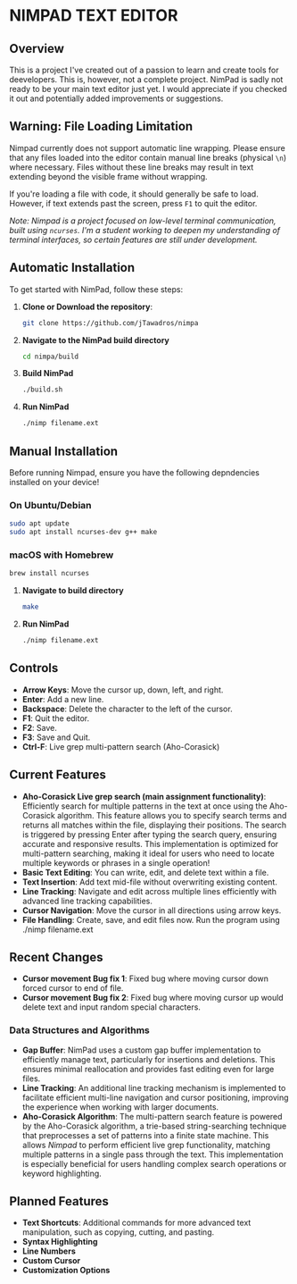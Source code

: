 # NIMPAD TEXT EDITOR

## Overview
This is a project I've created out of a passion to learn and create tools for deevelopers. This is, however, not a complete project. NimPad is sadly not ready to be your main text editor just yet. I would appreciate if you checked it out and potentially added improvements or suggestions.

## Warning: File Loading Limitation

Nimpad currently does not support automatic line wrapping. Please ensure that any files loaded into the editor contain manual line breaks (physical `\n`) where necessary. Files without these line breaks may result in text extending beyond the visible frame without wrapping.

If you're loading a file with code, it should generally be safe to load. However, if text extends past the screen, press `F1` to quit the editor.

*Note: Nimpad is a project focused on low-level terminal communication, built using `ncurses`. I'm a student working to deepen my understanding of terminal interfaces, so certain features are still under development.*

## Automatic Installation
To get started with NimPad, follow these steps:

1. **Clone  or Download the repository**:
   ```bash
   git clone https://github.com/jTawadros/nimpa
   ```
2. **Navigate to the NimPad build directory**
   ```bash
   cd nimpa/build
   ```
3. **Build NimPad**
   ```bash
   ./build.sh
   ```
4. **Run NimPad**
   ```bash
   ./nimp filename.ext
   ```
## Manual Installation
Before running Nimpad, ensure you have the following depndencies installed on your device!

### On Ubuntu/Debian
```bash
sudo apt update
sudo apt install ncurses-dev g++ make
```

### macOS with Homebrew
```bash
brew install ncurses
```

1. **Navigate to build directory**
    ```bash
    make
    ```
2. **Run NimPad**
    ```bash
   ./nimp filename.ext
    ```
## Controls
- **Arrow Keys**: Move the cursor up, down, left, and right.
- **Enter**: Add a new line.
- **Backspace**: Delete the character to the left of the cursor.
- **F1**: Quit the editor.
- **F2**: Save.
- **F3**: Save and Quit.
- **Ctrl-F**: Live grep multi-pattern search (Aho-Corasick)

## Current Features
- **Aho-Corasick Live grep search (main assignment functionality)**: Efficiently search for multiple patterns in the text at once using the Aho-Corasick algorithm. This feature allows you to specify search terms and returns all matches within the file, displaying their positions. The search is triggered by pressing Enter after typing the search query, ensuring accurate and responsive results. This implementation is optimized for multi-pattern searching, making it ideal for users who need to locate multiple keywords or phrases in a single operation!  
- **Basic Text Editing**: You can write, edit, and delete text within a file.
- **Text Insertion**: Add text mid-file without overwriting existing content.
- **Line Tracking**: Navigate and edit across multiple lines efficiently with advanced line tracking capabilities.
- **Cursor Navigation**: Move the cursor in all directions using arrow keys.
- **File Handling**: Create, save, and edit files now. Run the program using ./nimp filename.ext


## Recent Changes
- **Cursor movement Bug fix 1**: Fixed bug where moving cursor down forced cursor to end of file. 
- **Cursor movement Bug fix 2**: Fixed bug where moving cursor up would delete text and input random special characters.

### Data Structures and Algorithms
- **Gap Buffer**: NimPad uses a custom gap buffer implementation to efficiently manage text, particularly for insertions and deletions. This ensures minimal reallocation and provides fast editing even for large files.
- **Line Tracking**: An additional line tracking mechanism is implemented to facilitate efficient multi-line navigation and cursor positioning, improving the experience when working with larger documents.
- **Aho-Corasick Algorithm**: The multi-pattern search feature is powered by the Aho-Corasick algorithm, a trie-based string-searching technique that preprocesses a set of patterns into a finite state machine. This allows *Nimpad* to perform efficient live grep functionality, matching multiple patterns in a single pass through the text. This implementation is especially beneficial for users handling complex search operations or keyword highlighting.


## Planned Features
- **Text Shortcuts**: Additional commands for more advanced text manipulation, such as copying, cutting, and pasting.
- **Syntax Highlighting**
- **Line Numbers**
- **Custom Cursor**
- **Customization Options**







